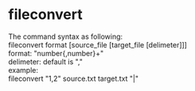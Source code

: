 # fileconvert
The command syntax as following:<br>
fileconvert format [source_file [target_file [delimeter]]]<br>
	 format: "number{,number}+"<br>
	 delimeter: default is ","<br>
example: <br>
	 fileconvert "1,2" source.txt target.txt "|"

